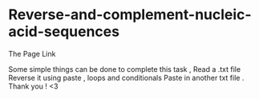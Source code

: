 # Reverse-and-complement-nucleic-acid-sequences
The Page Link

Some simple things can be done to complete this task ,
Read a .txt file 
Reverse it using paste , loops and conditionals 
Paste in another txt file . Thank you ! <3 
